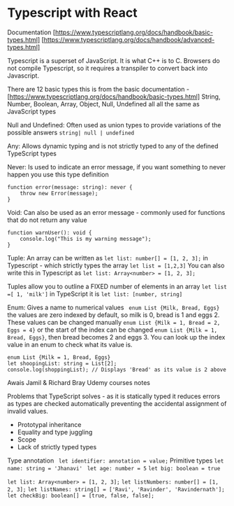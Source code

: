 # Typescript with React

 Documentation
 [https://www.typescriptlang.org/docs/handbook/basic-types.html]
 [https://www.typescriptlang.org/docs/handbook/advanced-types.html]

 Typescript is a superset of JavaScript. It is what C++ is to C. Browsers do not compile Typescript, so it requires a transpiler to convert back into Javascript.

There are 12 basic types this is from the basic documentation -   [https://www.typescriptlang.org/docs/handbook/basic-types.html]
String, Number, Boolean, Array, Object, Null, Undefined all all the same as JavaScript types

Null and Undefined: Often used as union types to provide variations of the possible answers ```string| null | undefined```

Any: Allows dynamic typing and is not strictly typed to any of the defined TypeScript types

Never: Is used to indicate an error message, if you want something to never happen you use this type definition
```
function error(message: string): never {
    throw new Error(message);
}
```
Void: Can also be used as an error message - commonly used for functions that do not return any value

```
function warnUser(): void {
    console.log("This is my warning message");
}
```

Tuple:
An array can be written as 
```let list: number[] = [1, 2, 3];``` in Typescript - which strictly types the array ```let list = [1,2,3]``` You can also write this in Typescript as ```let list: Array<number> = [1, 2, 3];```

Tuples allow you to outline a FIXED number of elements in an array ```let list =[ 1, 'milk']``` in TypeScript it is ```let list: [number, string]```

Enum:
Gives a name to numerical values  ``` enum List {Milk, Bread, Eggs}``` the values are zero indexed by default, so milk is 0, bread is 1 and eggs 2. These values can be changed manually ```enum List {Milk = 1, Bread = 2, Eggs = 4}``` or the start of the index can be changed ```enum List {Milk = 1, Bread, Eggs}```, then bread becomes 2 and eggs 3. You can look up the index value in an enum to check what its value is.

```
enum List {Milk = 1, Bread, Eggs}
let shoopingList: string = List[2];
console.log(shoppingList); // Displays 'Bread' as its value is 2 above
```

Awais Jamil & Richard Bray Udemy courses notes

Problems that TypeScript solves - as it is statically typed it reduces errors as types are checked automatically preventing the accidental assignment of invalid values. 
- Prototypal inheritance
- Equality and type juggling
- Scope
- Lack of strictly typed types

Type annotation
``` let identifier: annotation = value;``` 
Primitive types 
```let name: string = 'Jhanavi' ```
```let age: number = 5```
```let big: boolean = true```

```let list: Array<number> = [1, 2, 3];```
```let listNumbers: number[] = [1, 2, 3];``` 
```let listNames: string[] = ['Ravi', 'Ravinder', 'Ravindernath'];```
```let checkBig: boolean[] = [true, false, false];```
